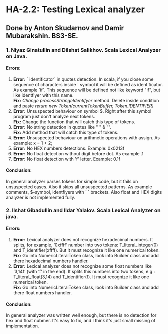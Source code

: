 # HA-2.2: Testing Lexical analyzer
## Done by Anton Skudarnov and Damir Mubarakshin. BS3-SE.

### 1. Niyaz Ginatullin and Dilshat Salikhov. Scala Lexical Analyzer on Java.

#### Errors:   

1.   __Error:__ \` identificator\` in quotes detection. In scala, if you close some sequence of characters inside \` symbol 
it will be defined as identificator. As example \`if\`. This sequence will be defined 
not like keyword "if", but like identfiyer with this name.      
__Fix:__ _Change processStrangeIdentifyer_ method. Delete inside condition and paste *return new Token(currentTokenBuffer, Token.IDENTIFIER)*
2. __Error:__ Unsuspected behaviour on symbol $. Right after this symbol program just don't analyze next tokens.   
   __Fix:__ Change the function that will catch this type of tokens.   
3. __Error:__ No string detection in quotes like " " & ' '.       
__Fix:__ Add method that will catch this type of tokens.
4. __Error:__ Unsuspected behaviour on arithmetic operations with assign. As example: x = 1 + 2;     
5. __Error:__ No HEX numbers detections. Example: 0x0213f  
6. __Error:__  No float detection without digit before dot. As example .1  
7. __Error:__  No float detection with 'f' letter. Example: 0.1f 

#### Conclusion: 
In general analyzer parses tokens for simple code, but it fails on unsuspected cases. Also it skips all unsuspected patterns.
As example comments, $-symbol, identfiyers with \` \` brackets. Also float and HEX digits analyzer is not implemented fully.

### 2. Ilshat Gibadullin and Ildar Yalalov. Scala Lexical Analyzer on java.
#### Errors:
1.	__Error:__ Lexical analyzer does not recognize hexadecimal numbers. 
It splits, for example, ‘0xffff’ number into two tokens: T_literal_integer(0) and T_identifier(xffff). But it must recognize it like one numerical token.   
__Fix:__ Go into NumericLiteralToken class, look into Builder class and add there hexadecimal numbers handler.
2. __Error:__ Lexical analyzer does not recognize some float numbers like ‘3,14f’ (with ‘f’ in the end). It splits this numbers into two tokens, e.g.: T_literal_float(3,14) and T_identifier(f). It must recognize it like one numerical token.   
__Fix:__ Go into NumericLiteralToken class, look into Builder class and add there float numbers handler.

#### Conclusion:
In general analyzer was written well enough, but there is no detection for hex and float nubmer. It's easy to fix, and I think it's just small missing of implementation.



